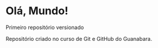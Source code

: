 # Olá, Mundo!
 Primeiro repositório versionado

 Repositório criado no curso de Git e GitHub do Guanabara.
